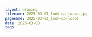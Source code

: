 ```yaml
---
layout: drawing
filename: 2025-03-03_look-up-loops.jpg
pagename: 2025-03-03_look-up-loops
date: 2025-03-03
tags:
---
```


